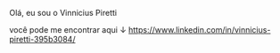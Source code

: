 Olá, eu sou o Vinnicius Piretti

você pode me encontrar aqui ↓
https://www.linkedin.com/in/vinnicius-piretti-395b3084/
